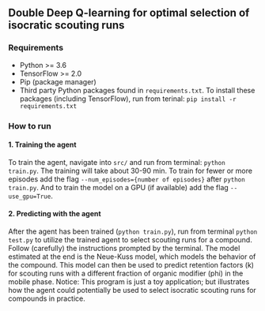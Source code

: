## Double Deep Q-learning for optimal selection of isocratic scouting runs

### Requirements
* Python >= 3.6
* TensorFlow >= 2.0
* Pip (package manager)
* Third party Python packages found in `requirements.txt`. To install these packages (including TensorFlow), run from terinal: `pip install -r requirements.txt`


### How to run

#### 1. Training the agent
To train the agent, navigate into `src/` and run from terminal: `python train.py`. The training will take about 30-90 min. To train for fewer or more episodes add the flag `--num_episodes={number of episodes}` after `python train.py`. And to train the model on a GPU (if available) add the flag `--use_gpu=True`.

#### 2. Predicting with the agent
After the agent has been trained (`python train.py`), run from terminal `python test.py` to utilize the trained agent to select scouting runs for a compound. Follow (carefully) the instructions prompted by the terminal. The model estimated at the end is the Neue-Kuss model, which models the behavior of the compound. This model can then be used to predict retention factors (k) for scouting runs with a different fraction of organic modifier (phi) in the mobile phase. Notice: This program is just a toy application; but illustrates how the agent could potentially be used to select isocratic scouting runs for compounds in practice.
